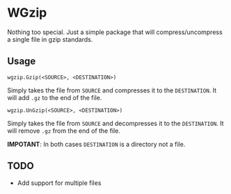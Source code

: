 # WGzip
Nothing too special. Just a simple package that will compress/uncompress a single file in gzip standards.

## Usage
`wgzip.Gzip(<SOURCE>, <DESTINATION>)`

Simply takes the file from `SOURCE` and compresses it to the `DESTINATION`. It will add `.gz` to the end of the file.

`wgzip.UnGzip(<SOURCE>, <DESTINATION>)`

Simply takes the file from `SOURCE` and decompresses it to the `DESTINATION`. It will remove `.gz` from the end of the file.

**IMPOTANT**: In both cases `DESTINATION` is a directory not a file.

## TODO
* Add support for multiple files
